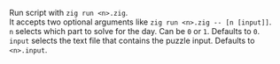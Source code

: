 Run script with `zig run <n>.zig`.<br>
It accepts two optional arguments like `zig run <n>.zig -- [n [input]]`.<br>
`n` selects which part to solve for the day. Can be `0` or `1`. Defaults to `0`.<br>
`input` selects the text file that contains the puzzle input. Defaults to `<n>.input`.
